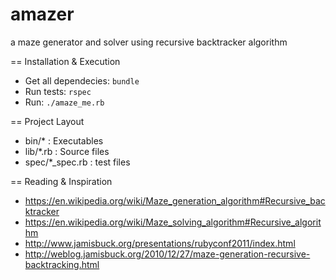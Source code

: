 # amazer
a maze generator and solver using recursive backtracker algorithm


== Installation & Execution

* Get all dependecies: `bundle`
* Run tests: `rspec`
* Run: `./amaze_me.rb`



== Project Layout

* bin/*  : Executables
* lib/*.rb : Source files
* spec/*_spec.rb : test files



== Reading & Inspiration

* https://en.wikipedia.org/wiki/Maze_generation_algorithm#Recursive_backtracker
* https://en.wikipedia.org/wiki/Maze_solving_algorithm#Recursive_algorithm
* http://www.jamisbuck.org/presentations/rubyconf2011/index.html
* http://weblog.jamisbuck.org/2010/12/27/maze-generation-recursive-backtracking.html
